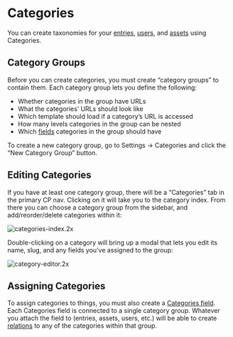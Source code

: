 # Categories

You can create taxonomies for your [entries](sections-and-entries.md), [users](users.md), and [assets](assets.md) using Categories.

## Category Groups

Before you can create categories, you must create “category groups” to contain them. Each category group lets you define the following:

* Whether categories in the group have URLs
* What the categories’ URLs should look like
* Which template should load if a category’s URL is accessed
* How many levels categories in the group can be nested
* Which [fields](fields.md) categories in the group should have

To create a new category group, go to Settings → Categories and click the “New Category Group” button.

## Editing Categories

If you have at least one category group, there will be a “Categories” tab in the primary CP nav. Clicking on it will take you to the category index. From there you can choose a category group from the sidebar, and add/reorder/delete categories within it:

![categories-index.2x](https://craftcmsassets.craftcdn.com/images/docs/categories-index.2x.jpg)

Double-clicking on a category will bring up a modal that lets you edit its name, slug, and any fields you’ve assigned to the group:

![category-editor.2x](https://craftcmsassets.craftcdn.com/images/docs/category-editor.2x.jpg)

## Assigning Categories

To assign categories to things, you must also create a [Categories field](categories-fields.md). Each Categories field is connected to a single category group. Whatever you attach the field to (entries, assets, users, etc.) will be able to create [relations](relations.md) to any of the categories within that group.